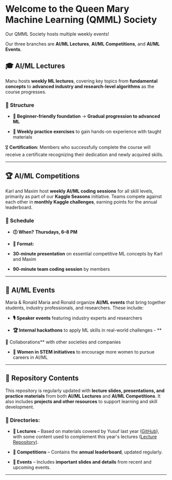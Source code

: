 # Welcome to the Queen Mary Machine Learning (QMML) Society


Our QMML Society hosts multiple weekly events!


Our three branches are **AI/ML Lectures**, **AI/ML Competitions**, and **AI/ML Events**.


## 🎓 AI/ML Lectures  

Manu hosts **weekly ML lectures**, covering key topics from **fundamental concepts** to **advanced industry and research-level algorithms** as the course progresses.  

### 📅 Structure  

- **📌 Beginner-friendly foundation** → **Gradual progression to advanced ML**  

- **📝 Weekly practice exercises** to gain hands-on experience with taught materials

🎖 **Certification:** Members who successfully complete the course will receive a certificate recognizing their dedication and newly acquired skills.  

---

## 🏆 AI/ML Competitions  

Karl and Maxim host **weekly AI/ML coding sessions** for all skill levels, primarily as part of our **Kaggle Seasons** initiative. Teams compete against each other in **monthly Kaggle challenges**, earning points for the annual leaderboard.  

### 📅 Schedule  

- **🕕 When?** **Thursdays, 6–8 PM**  

- **📖 Format:**  

 - **30-minute presentation** on essential competitive ML concepts by Karl and Maxim  

 - **90-minute team coding session** by members

---

## 🎤 AI/ML Events 

Maria & Ronald Maria and Ronald organize **AI/ML events** that bring together students, industry professionals, and researchers. These include: 

- **🎙️ Speaker events** featuring industry experts and researchers 

- **🏆 Internal hackathons** to apply ML skills in real-world challenges - **

🤝 Collaborations** with other societies and companies

 - **🚀 Women in STEM initiatives** to encourage more women to pursue careers in AI/ML

---


## 📂 Repository Contents 

This repository is regularly updated with **lecture slides, presentations, and practice materials** from both **AI/ML Lectures** and **AI/ML Competitions**. It also includes **projects and other resources** to support learning and skill development. 


### 📁 Directories: 

- **📂 Lectures** – Based on materials covered by Yusuf last year ([GitHub](https://github.com/YM2132)), with some content used to complement this year's lectures ([Lecture Repository](https://github.com/YM2132/QMML)).

- **📂 Competitions** – Contains the **annual leaderboard**, updated regularly. 

- **📂 Events** – Includes **important slides and details** from recent and upcoming events. 

---